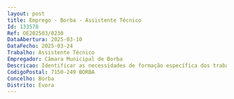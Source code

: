 ```yaml
--- 
layout: post
title: Emprego - Borba - Assistente Técnico
Id: 133578
Ref: OE202503/0230
DataAbertura: 2025-03-10
DataFecho: 2025-03-24
Trabalho: Assistente Técnico
Empregador: Câmara Municipal de Borba
Descricao: Identificar as necessidades de formação específica dos trabalhadores e propor a frequência das ações de formação consideradas adequadas ao suprimento das referidas necessidades, sem prejuízo do direito à autoformação, Elaboração os planos de formação anual e mensais  colaborar na elaboração de cadernos de encargos para aquisição de serviços  exercer coordenação de segurança e higiene no trabalho  elaborar planos de segurança e saúde  apoiar, arquivar e organizar os processos de contraordenação e disciplinares, arquivar e organizar procedimentos administrativos  receber e arquivar correspondência e emails  Proceder ao atendimento telefónico  Elaborar ofícios  Elaborar e enviar e mails  Executar trabalhos de reprografia  Consultar e arquivar documentos.
CodigoPostal: 7150-249 BORBA
Concelho: Borba
Distrito: Évora
--- 
```

